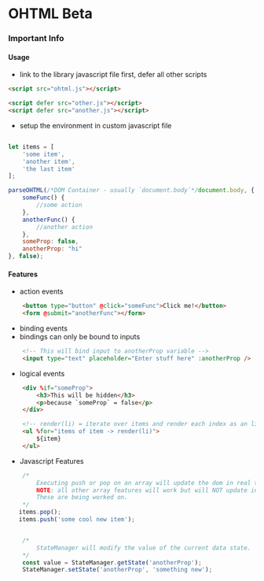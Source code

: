 # OHTML Beta

### Important Info

#### Usage
- link to the library javascript file first, defer all other scripts

```html
<script src="ohtml.js"></script>

<script defer src="other.js"></script>
<script defer src="another.js"></script>
```

- setup the environment in custom javascript file

```javascript

let items = [
    'some item',
    'another item',
    'the last item'
];

parseOHTML(/*DOM Container - usually `document.body`*/document.body, {
    someFunc() {
        //some action
    },
    anotherFunc() {
        //another action
    },
    someProp: false,
    anotherProp: "hi"
}, false);
```

#### Features
- action events

```html
    <button type="button" @click="someFunc">Click me!</button>
    <form @submit="anotherFunc"></form>
```

- binding events
- bindings can only be bound to inputs

```html
    <!-- This will bind input to anotherProp variable -->
    <input type="text" placeholder="Enter stuff here" :anotherProp />
```

- logical events

```html
    <div %if="someProp">
        <h3>This will be hidden</h3>
        <p>because `someProp` = false</p>
    </div>
```

```html
    <!-- render(li) = iterate over items and render each index as an li tag -->
    <ul %for="items of item -> render(li)">
        ${item}
    </ul>
```

- Javascript Features

```javascript
    /*
        Executing push or pop on an array will update the dom in real time!
        NOTE: all other array features will work but will NOT update in real time (i.e shift). 
        These are being worked on.
    */
   items.pop();
   items.push('some cool new item');


    /*
        StateManager will modify the value of the current data state.
    */
    const value = StateManager.getState('anotherProp');
    StateManager.setState('anotherProp', 'something new');
```
